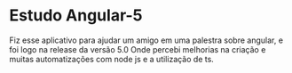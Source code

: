 # Estudo Angular-5

Fiz esse aplicativo para ajudar um amigo em uma palestra sobre angular, e foi logo na release da versão 5.0
Onde percebi melhorias na criação e muitas automatizações com node js e a utilização de ts.
